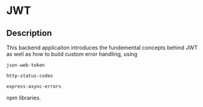 # JWT

## Description

This backend applicaiton introduces the fundemental concepts behind JWT as well as how to build custom error handling, using 

`json-web-token`

`http-status-codes`

`express-async-errors`

npm libraries. 

